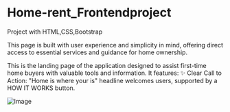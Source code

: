 # Home-rent_Frontendproject
Project with HTML,CSS,Bootstrap

This page is built with user experience and simplicity in mind, offering direct access to essential services and guidance for home ownership.

This is the landing page of the application designed to assist first-time home buyers with valuable tools and information. It features:
✨ Clear Call to Action: "Home is where your is" headline welcomes users, supported by a HOW IT WORKS button.

![Image](https://github.com/user-attachments/assets/75121365-2332-4e16-85fa-8a7daeacf729)

